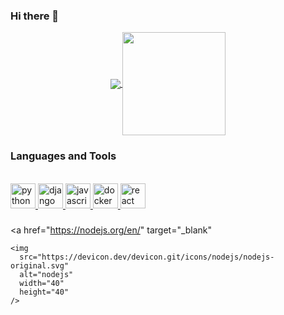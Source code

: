 ### Hi there 👋

<p align="center">
  <a href="https://github.com/anuraghazra/github-readme-stats">
    <img
      align="center"
      src="https://github-readme-stats.vercel.app/api/top-langs/?username=karolGuimaraes&layout=compact&theme=radical&langs_count=6"
    />
  </a>
  <a href="https://github.com/anuraghazra/github-readme-stats">
    <img
      align="center"
      height="165"
      src="https://github-readme-stats.vercel.app/api?username=karolGuimaraes&count_private=true&show_icons=true&theme=radical&custom_title=Github%20Status&hide=issues"
    />
  </a>
</p>

### Languages and Tools

<br/>
<a
    href="https://www.python.org/"
    target="_blank"
  >
    <img
      src="https://devicon.dev/devicon.git/icons/python/python-original.svg"
      alt="python"
      width="40"
      height="40"
    />
</a>
<a
    href="https://www.djangoproject.com/"
    target="_blank"
  >
    <img
      src="https://devicon.dev/devicon.git/icons/django/django-original.svg"
      alt="django"
      width="40"
      height="40"
    />
  </a>
<a
    href="https://developer.mozilla.org/en-US/docs/Web/JavaScript"
    target="_blank"
  >
    <img
      src="https://devicons.github.io/devicon/devicon.git/icons/javascript/javascript-original.svg"
      alt="javascript"
      width="40"
      height="40"
    />
  </a>
 <a
    href="https://www.docker.com/"
    target="_blank"
  >
    <img
      src="https://devicons.github.io/devicon/devicon.git/icons/docker/docker-original.svg"
      alt="docker"
      width="40"
      height="40"
    />
  </a>
   <a
    href="https://pt-br.reactjs.org/"
    target="_blank"
  >
    <img
      src="https://devicon.dev/devicon.git/icons/react/react-original.svg"
      alt="react"
      width="40"
      height="40"
    />
  </a>
  
  ### 
  
  <a
    href="https://nodejs.org/en/"
    target="_blank"
  >
    <img
      src="https://devicon.dev/devicon.git/icons/nodejs/nodejs-original.svg"
      alt="nodejs"
      width="40"
      height="40"
    />
  </a>
  
  
